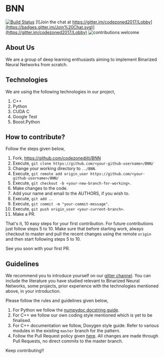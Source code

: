 BNN
===

[![Build Status](https://travis-ci.com/codezonediitj/BNN.svg?branch=master)](https://travis-ci.com/codezonediitj/BNN) [![Join the chat at https://gitter.im/codezoned2017/Lobby](https://badges.gitter.im/Join%20Chat.svg)](https://gitter.im/codezoned2017/Lobby) ![contributions welcome](https://img.shields.io/badge/contributions-welcome-brightgreen.svg?style=flat)

About Us
--------

We are a group of deep learning enthusiasts aiming to implement Binarized Neural Networks from scratch.

Technologies
------------

We are using the following technologies in our project,

1. C++
2. Python
3. CUDA C
4. Google Test
5. Boost.Python

How to contribute?
------------------

Follow the steps given below,

1. Fork, https://github.com/codezonediitj/BNN
2. Execute, `git clone https://github.com/<your-github-username>/BNN/`
3. Change your working directory to `../BNN`.
4. Execute, `git remote add origin_user https://github.com/<your-github-username>/BNN/`
5. Execute, `git checkout -b <your-new-branch-for-working>`.
6. Make changes to the code.
7. Add your name and email to the AUTHORS, if you wish to.
8. Execute, `git add .`.
9. Execute, `git commit -m "your-commit-message"`.
10. Execute, `git push origin_user <your-current-branch>`.
11. Make a PR.

That's it, 10 easy steps for your first contribution. For future contributions just follow steps 5 to 10. Make sure that before starting work, always checkout to master and pull the recent changes using the remote `origin` and then start following steps 5 to 10.

See you soon with your first PR.

Guidelines
----------

We recommend you to introduce yourself on our [gitter channel](https://gitter.im/codezoned2017/Lobby). You can include the literature you have studied relevant to Binarized Neural Networks, some projects, prior experience with the technologies mentioned above, in your introduction.

Please follow the rules and guidelines given below,

1. For Python we follow the [numpydoc docstring guide](https://numpydoc.readthedocs.io/en/latest/format.html).
2. For C++ we follow our own coding style mentioned which is yet to be finalised.
3. For C++ documentation we follow, Doxygen style guide. Refer to various modules in the existing `master` branch for the pattern.
4. Follow the Pull Request policy given [here](https://github.com/codezonediitj/BNN/wiki/Pull-Request-Policy). All changes are made through Pull Requests, no direct commits to the master branch.

Keep contributing!!
